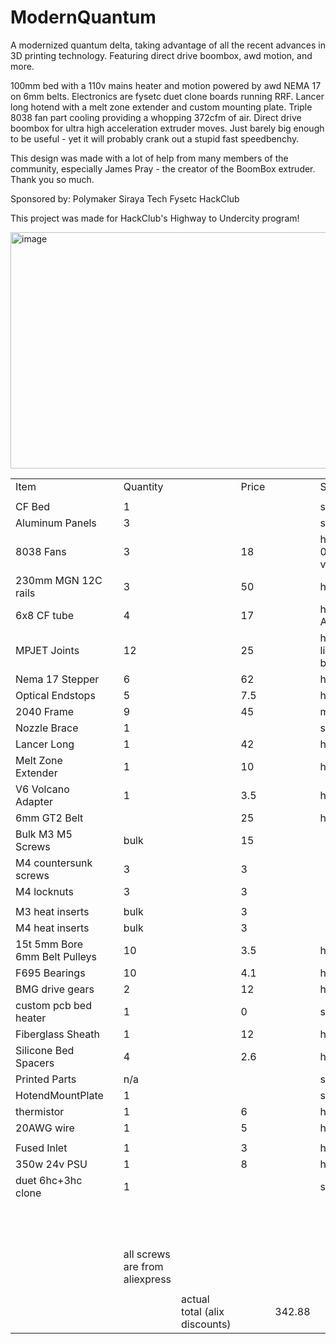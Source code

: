 # ModernQuantum
A modernized quantum delta, taking advantage of all the recent advances in 3D printing technology. Featuring direct drive boombox, awd motion, and more. 

100mm bed with a 110v mains heater and motion powered by awd NEMA 17 on 6mm belts. Electronics are fysetc duet clone boards running RRF. Lancer long hotend with a melt zone extender and custom mounting plate. Triple 8038 fan part cooling providing a whopping 372cfm of air. Direct drive boombox for ultra high acceleration extruder moves. 
Just barely big enough to be useful - yet it will probably crank out a stupid fast speedbenchy. 

This design was made with a lot of help from many members of the community, especially James Pray - the creator of the BoomBox extruder. Thank you so much. 

Sponsored by:
Polymaker
Siraya Tech
Fysetc
HackClub

This project was made for HackClub's Highway to Undercity program! 

<img width="514" height="378" alt="image" src="https://github.com/user-attachments/assets/50abb41a-a38e-43e5-af6b-6ce5630977c1" />




<table>
    <tr>
        <td>Item</td>
        <td></td>
        <td>Quantity</td>
        <td></td>
        <td>Price</td>
        <td></td>
        <td>Source</td>
        <td></td>
        <td></td>
        <td></td>
        <td></td>
    </tr>
    <tr>
        <td></td>
        <td></td>
        <td></td>
        <td></td>
        <td></td>
        <td></td>
        <td></td>
        <td></td>
        <td></td>
        <td></td>
        <td></td>
    </tr>
    <tr>
        <td>CF Bed</td>
        <td></td>
        <td>1</td>
        <td></td>
        <td></td>
        <td></td>
        <td>sponsored</td>
        <td></td>
        <td></td>
        <td></td>
        <td></td>
    </tr>
    <tr>
        <td>Aluminum Panels</td>
        <td></td>
        <td>3</td>
        <td></td>
        <td></td>
        <td></td>
        <td>sponsored</td>
        <td></td>
        <td></td>
        <td></td>
        <td></td>
    </tr>
    <tr>
        <td>8038 Fans</td>
        <td></td>
        <td>3</td>
        <td></td>
        <td>18</td>
        <td></td>
        <td>https://www.filastruder.com/products/nmb-technologies-08038ra-24s-ea-axial-fan-24vdc-1-75a-42w?variant=41246263541831</td>
        <td></td>
        <td></td>
        <td></td>
        <td></td>
    </tr>
    <tr>
        <td>230mm MGN 12C rails</td>
        <td></td>
        <td>3</td>
        <td></td>
        <td>50</td>
        <td></td>
        <td>https://www.aliexpress.com/item/3256803510505969.html?</td>
        <td></td>
        <td></td>
        <td></td>
        <td></td>
    </tr>
    <tr>
        <td>6x8 CF tube</td>
        <td></td>
        <td>4</td>
        <td></td>
        <td>17</td>
        <td></td>
        <td>https://www.amazon.com/uxcell-Wrapped-Carbon-Airplane-Quadcopter/dp/B0D14QKDJV?th=1</td>
        <td></td>
        <td></td>
        <td></td>
        <td></td>
    </tr>
    <tr>
        <td>MPJET Joints</td>
        <td></td>
        <td>12</td>
        <td></td>
        <td>25</td>
        <td></td>
        <td>https://mpjet.com/shop/gb/ball-7-mm-dia/1286-375-ball-link-v1-type-7-mm-dia-m33-short.html#/11-colour-b_black</td>
        <td></td>
        <td></td>
        <td></td>
        <td></td>
    </tr>
    <tr>
        <td>Nema 17 Stepper</td>
        <td></td>
        <td>6</td>
        <td></td>
        <td>62</td>
        <td></td>
        <td>https://www.aliexpress.us/item/2255801033887365.html?</td>
        <td></td>
        <td></td>
        <td></td>
        <td></td>
    </tr>
    <tr>
        <td>Optical Endstops</td>
        <td></td>
        <td>5</td>
        <td></td>
        <td>7.5</td>
        <td></td>
        <td>https://www.aliexpress.us/item/3256805987029628.html?</td>
        <td></td>
        <td></td>
        <td></td>
        <td></td>
    </tr>
    <tr>
        <td>2040 Frame</td>
        <td></td>
        <td>9</td>
        <td></td>
        <td>45</td>
        <td></td>
        <td>misumi</td>
        <td></td>
        <td></td>
        <td></td>
        <td></td>
    </tr>
    <tr>
        <td>Nozzle Brace</td>
        <td></td>
        <td>1</td>
        <td></td>
        <td></td>
        <td></td>
        <td>sponsored</td>
        <td></td>
        <td></td>
        <td></td>
        <td></td>
    </tr>
    <tr>
        <td>Lancer Long</td>
        <td></td>
        <td>1</td>
        <td></td>
        <td>42</td>
        <td></td>
        <td>https://peopoly.net/products/magneto-x-lancer-melt-zone</td>
        <td></td>
        <td></td>
        <td></td>
        <td></td>
    </tr>
    <tr>
        <td>Melt Zone Extender</td>
        <td></td>
        <td>1</td>
        <td></td>
        <td>10</td>
        <td></td>
        <td>https://www.aliexpress.us/item/3256808212338358.html?</td>
        <td></td>
        <td></td>
        <td></td>
        <td></td>
    </tr>
    <tr>
        <td>V6 Volcano Adapter</td>
        <td></td>
        <td>1</td>
        <td></td>
        <td>3.5</td>
        <td></td>
        <td>https://www.aliexpress.us/item/3256806523372837.html?</td>
        <td></td>
        <td></td>
        <td></td>
        <td></td>
    </tr>
    <tr>
        <td>6mm GT2 Belt</td>
        <td></td>
        <td></td>
        <td></td>
        <td>25</td>
        <td></td>
        <td>https://www.aliexpress.us/item/2251832766081359.html?</td>
        <td></td>
        <td></td>
        <td></td>
        <td></td>
    </tr>
    <tr>
        <td>Bulk M3 M5 Screws</td>
        <td></td>
        <td>bulk</td>
        <td></td>
        <td>15</td>
        <td></td>
        <td></td>
        <td></td>
        <td></td>
        <td></td>
        <td></td>
    </tr>
    <tr>
        <td>M4 countersunk screws</td>
        <td></td>
        <td>3</td>
        <td></td>
        <td>3</td>
        <td></td>
        <td></td>
        <td></td>
        <td></td>
        <td></td>
        <td></td>
    </tr>
    <tr>
        <td>M4 locknuts</td>
        <td></td>
        <td>3</td>
        <td></td>
        <td>3</td>
        <td></td>
        <td></td>
        <td></td>
        <td></td>
        <td></td>
        <td></td>
    </tr>
    <tr>
        <td></td>
        <td></td>
        <td></td>
        <td></td>
        <td></td>
        <td></td>
        <td></td>
        <td></td>
        <td></td>
        <td></td>
        <td></td>
    </tr>
    <tr>
        <td>M3 heat inserts</td>
        <td></td>
        <td>bulk</td>
        <td></td>
        <td>3</td>
        <td></td>
        <td></td>
        <td></td>
        <td></td>
        <td></td>
        <td></td>
    </tr>
    <tr>
        <td>M4 heat inserts</td>
        <td></td>
        <td>bulk</td>
        <td></td>
        <td>3</td>
        <td></td>
        <td></td>
        <td></td>
        <td></td>
        <td></td>
        <td></td>
    </tr>
    <tr>
        <td>15t 5mm Bore 6mm Belt Pulleys</td>
        <td></td>
        <td>10</td>
        <td></td>
        <td>3.5</td>
        <td></td>
        <td>https://www.aliexpress.us/item/2251832626304841.html?</td>
        <td></td>
        <td></td>
        <td></td>
        <td></td>
    </tr>
    <tr>
        <td>F695 Bearings</td>
        <td></td>
        <td>10</td>
        <td></td>
        <td>4.1</td>
        <td></td>
        <td>https://www.aliexpress.us/item/3256803453717139.html?</td>
        <td></td>
        <td></td>
        <td></td>
        <td></td>
    </tr>
    <tr>
        <td>BMG drive gears</td>
        <td></td>
        <td>2</td>
        <td></td>
        <td>12</td>
        <td></td>
        <td>https://www.aliexpress.us/item/3256808647966894.html?</td>
        <td></td>
        <td></td>
        <td></td>
        <td></td>
    </tr>
    <tr>
        <td>custom pcb bed heater</td>
        <td></td>
        <td>1</td>
        <td></td>
        <td>0</td>
        <td></td>
        <td>sponsored</td>
        <td></td>
        <td></td>
        <td></td>
        <td></td>
    </tr>
    <tr>
        <td>Fiberglass Sheath</td>
        <td></td>
        <td>1</td>
        <td></td>
        <td>12</td>
        <td></td>
        <td>https://www.aliexpress.us/item/3256804526701873.html?</td>
        <td></td>
        <td></td>
        <td></td>
        <td></td>
    </tr>
    <tr>
        <td>Silicone Bed Spacers</td>
        <td></td>
        <td>4</td>
        <td></td>
        <td>2.6</td>
        <td></td>
        <td>https://www.aliexpress.us/item/3256808456813121.html?</td>
        <td></td>
        <td></td>
        <td></td>
        <td></td>
    </tr>
    <tr>
        <td>Printed Parts</td>
        <td></td>
        <td>n/a</td>
        <td></td>
        <td></td>
        <td></td>
        <td>sponsored</td>
        <td></td>
        <td></td>
        <td></td>
        <td></td>
    </tr>
    <tr>
        <td>HotendMountPlate</td>
        <td></td>
        <td>1</td>
        <td></td>
        <td></td>
        <td></td>
        <td>sponsored</td>
        <td></td>
        <td></td>
        <td></td>
        <td></td>
    </tr>
    <tr>
        <td>thermistor</td>
        <td></td>
        <td>1</td>
        <td></td>
        <td>6</td>
        <td></td>
        <td>https://www.aliexpress.us/item/3256803014209001.html?</td>
        <td></td>
        <td></td>
        <td></td>
        <td></td>
    </tr>
    <tr>
        <td>20AWG wire</td>
        <td></td>
        <td>1</td>
        <td></td>
        <td>5</td>
        <td></td>
        <td>https://www.aliexpress.us/item/3256806823370576.html?</td>
        <td></td>
        <td></td>
        <td></td>
        <td></td>
    </tr>
    <tr>
        <td></td>
        <td></td>
        <td></td>
        <td></td>
        <td></td>
        <td></td>
        <td></td>
        <td></td>
        <td></td>
        <td></td>
        <td></td>
    </tr>
    <tr>
        <td>Fused Inlet</td>
        <td></td>
        <td>1</td>
        <td></td>
        <td>3</td>
        <td></td>
        <td>https://www.aliexpress.us/item/2255800014516486.html?</td>
        <td></td>
        <td></td>
        <td></td>
        <td></td>
    </tr>
    <tr>
        <td>350w 24v PSU</td>
        <td></td>
        <td>1</td>
        <td></td>
        <td>8</td>
        <td></td>
        <td>https://www.aliexpress.us/item/3256807173889947.html?</td>
        <td></td>
        <td></td>
        <td></td>
        <td></td>
    </tr>
    <tr>
        <td>duet 6hc+3hc clone</td>
        <td></td>
        <td>1</td>
        <td></td>
        <td></td>
        <td></td>
        <td>sponsored</td>
        <td></td>
        <td></td>
        <td></td>
        <td></td>
    </tr>
    <tr>
        <td></td>
        <td></td>
        <td></td>
        <td></td>
        <td></td>
        <td></td>
        <td></td>
        <td></td>
        <td></td>
        <td></td>
        <td></td>
    </tr>
    <tr>
        <td></td>
        <td></td>
        <td></td>
        <td></td>
        <td></td>
        <td></td>
        <td></td>
        <td></td>
        <td></td>
        <td>alix cart total</td>
        <td>195.88</td>
    </tr>
    <tr>
        <td></td>
        <td></td>
        <td>all screws are from aliexpress</td>
        <td></td>
        <td></td>
        <td></td>
        <td></td>
        <td></td>
        <td></td>
        <td></td>
        <td></td>
    </tr>
    <tr>
        <td></td>
        <td></td>
        <td></td>
        <td></td>
        <td></td>
        <td></td>
        <td></td>
        <td></td>
        <td></td>
        <td></td>
        <td></td>
    </tr>
    <tr>
        <td></td>
        <td></td>
        <td></td>
        <td>actual total (alix discounts)</td>
        <td></td>
        <td>342.88</td>
        <td></td>
        <td></td>
        <td></td>
        <td></td>
        <td></td>
    </tr>
</table>
